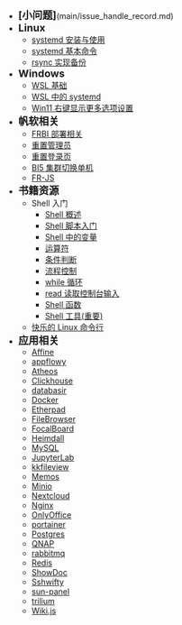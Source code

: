 - <strong><span style="font-size:18px">[小问题]</span></strong>(main/issue_handle_record.md)
- <strong><span style="font-size:18px">Linux</span></strong>
  - [systemd 安装与使用](main/systemd_install_and_service_exmaple.md)
  - [systemd 基本命令](main/systemd_command.md)
  - [rsync 实现备份](main/rsync_backup.md)
- <strong><span style="font-size:18px">Windows</span></strong>
  - [WSL 基础](main/wsl_base.md)
  - [WSL 中的 systemd](main/systemd_in_wsl.md)
  - [Win11 右键显示更多选项设置](main/show_more_in_win11_right_click.md)
- <strong><span style="font-size:18px">帆软相关</span></strong>
  - [FRBI 部署相关](main/FRBI.md)
  - [重置管理员](main/reset_admmin.md)
  - [重置登录页](main/reset_login_page.md)
  - [BI5 集群切换单机](main/BI5_cluster2single.md)
  - [FR-JS](main/FR-JS.md)
- <strong><span style="font-size:18px">书籍资源</span></strong>
  - Shell 入门
    - [Shell 概述](main/Shell入门/Shell概述.md)
    - [Shell 脚本入门](main/Shell入门/Shell脚本入门.md)
    - [Shell 中的变量](main/Shell入门/Shell中的变量.md)
    - [运算符](main/Shell入门/运算符.md)
    - [条件判断](main/Shell入门/条件判断.md)
    - [流程控制](main/Shell入门/流程控制.md)
    - [while 循环](main/Shell入门/while循环.md)
    - [read 读取控制台输入](main/Shell入门/read读取控制台输入.md)
    - [Shell 函数](main/Shell入门/Shell函数)
    - [Shell 工具(重要)](<main/Shell入门/Shell工具(重要).md>)
  - [快乐的 Linux 命令行](<main/快乐的 Linux 命令行.md>)
- <strong><span style="font-size:18px">应用相关</span></strong>
  - [Affine](main/Affine.md)
  - [appflowy](main/appflowy.md)
  - [Atheos](main/Atheos.md)
  - [Clickhouse](main/clickhouse.md)
  - [databasir](main/databasir.md)
  - [Docker](main/Docker.md)
  - [Etherpad](main/Etherpad.md)
  - [FileBrowser](main/FileBrowser.md)
  - [FocalBoard](main/FocalBoard.md)
  - [Heimdall](main/Heimdall.md)
  - [MySQL](main/MySQL.md)
  - [JupyterLab](main/JupyterLab.md)
  - [kkfileview](main/kkfileview.md)
  - [Memos](main/Memos.md)
  - [Minio](main/Minio.md)
  - [Nextcloud](main/Nextcloud.md)
  - [Nginx](main/Nginx.md)
  - [OnlyOffice](main/OnlyOffice.md)
  - [portainer](main/portainer.md)
  - [Postgres](main/Postgres.md)
  - [QNAP](main/QNAP.md)
  - [rabbitmq](main/rabbitmq.md)
  - [Redis](main/Redis.md)
  - [ShowDoc](main/ShowDoc.md)
  - [Sshwifty](main/Sshwifty.md)
  - [sun-panel](main/sun-panel.md)
  - [trilium](main/trilium.md)
  - [Wiki.js](main/Wiki.js.md)
